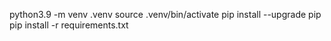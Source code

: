 python3.9 -m venv .venv
source .venv/bin/activate
pip install --upgrade pip
pip install -r requirements.txt